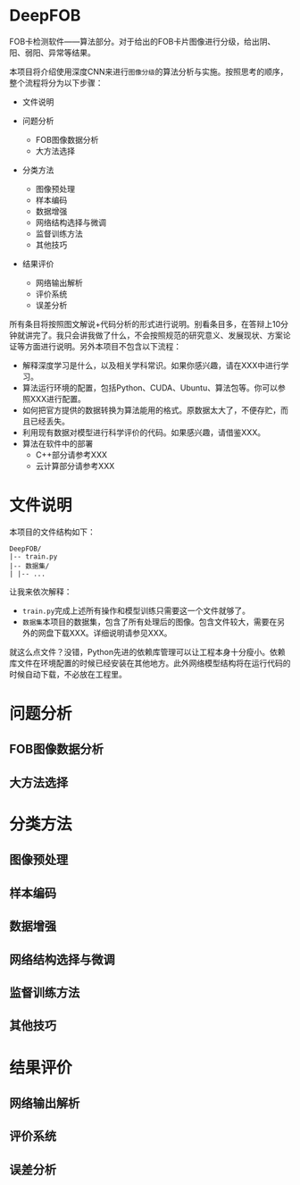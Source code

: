 # DeepFOB
FOB卡检测软件——算法部分。对于给出的FOB卡片图像进行分级，给出阴、阳、弱阳、异常等结果。

本项目将介绍使用深度CNN来进行`图像分级`的算法分析与实施。按照思考的顺序，整个流程将分为以下步骤：

-   文件说明
-   问题分析
    -   FOB图像数据分析
    -   大方法选择
-   分类方法

    -   图像预处理
    -   样本编码
    -   数据增强
    -   网络结构选择与微调
    -   监督训练方法
    -   其他技巧
-   结果评价

    -   网络输出解析
    -   评价系统
    -   误差分析

所有条目将按照图文解说+代码分析的形式进行说明。别看条目多，在答辩上10分钟就讲完了。我只会讲我做了什么，不会按照规范的研究意义、发展现状、方案论证等方面进行说明。另外本项目不包含以下流程：

-   解释深度学习是什么，以及相关学科常识。如果你感兴趣，请在XXX中进行学习。
-   算法运行环境的配置，包括Python、CUDA、Ubuntu、算法包等。你可以参照XXX进行配置。
-   如何把官方提供的数据转换为算法能用的格式。原数据太大了，不便存贮，而且已经丢失。
-   利用现有数据对模型进行科学评价的代码。如果感兴趣，请借鉴XXX。
-   算法在软件中的部署
    -   C++部分请参考XXX
    -   云计算部分请参考XXX

# 文件说明

本项目的文件结构如下：

    DeepFOB/
    |-- train.py
    |-- 数据集/
    | |-- ...

让我来依次解释：

-   `train.py`完成上述所有操作和模型训练只需要这一个文件就够了。
-   `数据集`本项目的数据集，包含了所有处理后的图像。包含文件较大，需要在另外的网盘下载XXX。详细说明请参见XXX。

就这么点文件？没错，Python先进的依赖库管理可以让工程本身十分瘦小。依赖库文件在环境配置的时候已经安装在其他地方。此外网络模型结构将在运行代码的时候自动下载，不必放在工程里。


# 问题分析



## FOB图像数据分析



## 大方法选择




# 分类方法



## 图像预处理



## 样本编码



## 数据增强



## 网络结构选择与微调



## 监督训练方法



## 其他技巧



# 结果评价



## 网络输出解析




## 评价系统




## 误差分析






